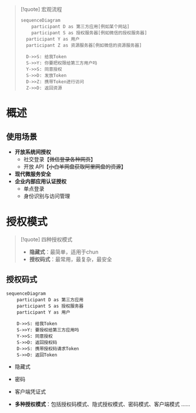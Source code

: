 
>[!quote] 宏观流程
>
> ```mermaid
> sequenceDiagram
>     participant D as 第三方应用[例如某个网站]
>     participant S as 授权服务器[例如微信的授权服务器]
> 	participant Y as 用户
> 	participant Z as 资源服务器[例如微信的资源服务器]
> 
> 	D->>S: 给我Token
> 	S->>Y: 你要把权限给第三方用户吗
> 	Y->>S: 同意授权
> 	S->>D: 发放Token
> 	D->>Z: 携带Token进行访问
> 	Z->>D: 返回资源
> ```

# 概述
## 使用场景
- **开放系统间授权**
	- 社交登录【~~微信登录各种网页~~】
	- 开放 API【~~小白羊网盘获取阿里网盘的资源~~】
- **现代微服务安全**
- **企业内部应用认证授权**
	- 单点登录
	- 身份识别与访问管理

# 授权模式
>[!quote] 四种授权模式
>- **隐藏式**：最简单，适用于chun
>- **授权码式**：最常用，最复杂，最安全


## 授权码式
```mermaid
sequenceDiagram
	participant D as 第三方应用
	participant S as 授权服务器
	participant Y as 用户

	D->>S: 给我Token
	S->>Y: 要授权给第三方应用吗
	Y->>S: 同意授权
	S->>D: 返回授权码
	D->>S: 携带授权码请求Token
	S->>D: 返回Token
```





- 隐藏式
- 密码
- 客户端凭证式


- **多种授权模式**：包括授权码模式、隐式授权模式、密码模式、客户端模式 ……



